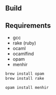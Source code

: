## Build

## Requirements

- gcc
- rake (ruby)
- ocaml
- ocamlfind
- opam
- menhir

```bash
brew install opam
brew install rake

opam install menhir
```